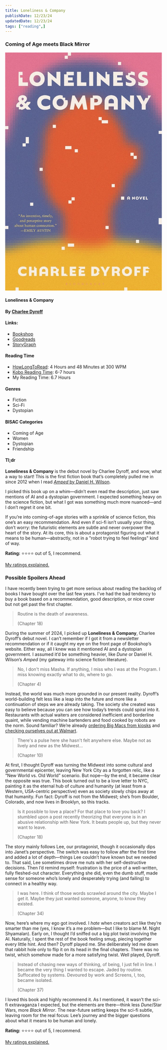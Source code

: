 ```yaml
---
title: Loneliness & Company
publishDate: 12/23/24
updatedDate: 12/23/24
tags: ["reading",]
---
```


### Coming of Age meets Black Mirror

![Loneliness & Company Book Cover](../../../public/notes/loneliness-and-company/book-cover.jpg)

#### Loneliness & Company
#### By <a href="https://www.charleedyroff.com" target="_blank">Charlee Dyroff</a>

#### **Links**:
- <a href="https://bookshop.org/p/books/loneliness-company-charlee-dyroff/20328477?ean=9781639732081" target="_blank">Bookshop</a>
- <a href="https://www.goodreads.com/book/show/195391728-loneliness-company" target="_blank">Goodreads</a>
- <a href="https://app.thestorygraph.com/books/52666f50-534c-4104-8561-78db8bb2a7c7" target="_blank">StoryGraph</a>

#### **Reading Time**
- <a href="https://howlongtoread.com/books/33611010/Loneliness--Company" target="_blank">HowLongToRead</a>: 4 Hours and 48 Minutes at 300 WPM
- <a href="https://www.kobo.com/us/en/ebook/loneliness-company" target="_blank">Kobo Reading Time</a>: 6-7 hours
- My Reading Time: 6.7 Hours

#### Genres
- Fiction
- Sci-Fi
- Dystopian

#### BISAC Categories
- Coming of Age
- Women
- Dystopian
- Friendship

#### Tl;dr
**Loneliness & Company** is the debut novel by Charlee Dyroff, and wow, what a way to start! This is the first fiction book that’s completely pulled me in since 2012 when I read <a href="https://en.wikipedia.org/wiki/Amped_(novel)" target="_blank">_Amped_ by Daniel H. Wilson</a>.

I picked this book up on a whim—didn’t even read the description, just saw mentions of AI and a dystopian government. I expected something heavy on the science fiction, but what I got was something much more nuanced—and I don’t regret it one bit.

If you’re into coming-of-age stories with a sprinkle of science fiction, this one’s an easy recommendation. And even if sci-fi isn’t usually your thing, don’t worry: the futuristic elements are subtle and never overpower the heart of the story. At its core, this is about a protagonist figuring out what it means to be human—abstractly, not in a "robot trying to feel feelings" kind of way.

**Rating:** ⭐⭐⭐⭐ out of 5, I recommend.

[My ratings explained.](https://www.carlos.soy/notes/personal-book-rating-system)

### Possible Spoilers Ahead
I have recently been trying to get more serious about reading the backlog of books I have bought over the last few years. I've had the bad tendency to buy a book based on a recommendation, good description, or nice cover but not get past the first chapter. 

> Routine is the death of awareness. 
> 
> (Chapter 18)

During the summer of 2024, I picked up **Loneliness & Company**, Charlee Dyroff’s debut novel. I can’t remember if I got it from a newsletter recommendation or if it caught my eye on the front page of Bookshop’s website. Either way, all I knew was it mentioned AI and a dystopian government. I assumed it’d be something heavier, like _Dune_ or Daniel H. Wilson’s _Amped_ (my gateway into science fiction literature).

> No, I don't miss Masha. If anything, I miss who I was at the Program. I miss knowing exactly what to do, where to go. 
> 
> (Chapter 4)

Instead, the world was much more grounded in our present reality. Dyroff’s world-building felt less like a leap into the future and more like a continuation of steps we are already taking. The society she created was easy to believe because you can see how today’s trends could spiral into it. Restaurants with actual waiters are considered inefficient and borderline quaint, while vending machine bartenders and food cooked by robots are the norm. Sound familiar? We’re already <a href="https://www.forbes.com/sites/edrensi/2018/07/11/mcdonalds-says-goodbye-cashiers-hello-kiosks/" target="_blank">ordering Big Macs from kiosks</a> and <a href="https://corporate.walmart.com/news/2020/06/30/new-checkout-experience-seeks-to-eliminate-the-wait-and-add-options-at-the-register" target="_blank">checking ourselves out at Walmart</a>.

> There's a pulse here she hasn't felt anywhere else. Maybe not as lively and new as the Midwest... 
> 
> (Chapter 10)

At first, I thought Dyroff was turning the Midwest into some cultural and governmental epicenter, leaving New York City as a forgotten relic, like a “New World vs. Old World” scenario. But nope—by the end, it became clear the opposite was true. This book turned out to be a love letter to NYC, painting it as the eternal hub of culture and humanity (at least from a Western, USA-centric perspective) even as society slowly chips away at that humanity. Fun fact: Dyroff is not from the Midwest; she’s from Boulder, Colorado, and now lives in Brooklyn, so this tracks.

> Is it possible to love a place? For that place to love you back? I stumbled upon a post recently theorizing that everyone is in an abusive relationship with New York. It beats people up, but they never want to leave. 
> 
> (Chapter 18)

The story mainly follows Lee, our protagonist, though it occasionally dips into Janet’s perspective. The switch was easy to follow after the first time and added a lot of depth—things Lee couldn’t have known but we needed to. That said, Lee sometimes drove me nuts with her self-destructive decisions. Then I’d remind myself: frustration is the price of a well-written, fully fleshed-out character. Everything she did, even the dumb stuff, made sense for someone who’s lonely and desperately trying (and failing) to connect in a healthy way.

> I was here. I think of those words scrawled around the city. Maybe I get it. Maybe they just wanted someone, anyone, to know they existed. 
> 
> (Chapter 34)

Now, here’s where my ego got involved. I _hate_ when creators act like they’re smarter than me (yes, I know it’s a me problem—but I like to blame M. Night Shyamalan). Early on, I thought I’d sniffed out a big plot twist involving the AI. Naturally, I spent the rest of the book feeling smug, piecing together every little hint. And then? Dyroff played me. She deliberately led me down that rabbit hole only to flip it on its head in the final chapters. There was no twist, which somehow made for a more satisfying twist. Well played, Dyroff.

> Instead of chasing new ways of thinking, of being, I just fell in line. I became the very thing I wanted to escape. Jaded by routine. Suffocated by systems. Devoured by work and Screens, I, too, became isolated.
> 
> (Chapter 37)

I loved this book and highly recommend it. As I mentioned, it wasn’t the sci-fi extravaganza I expected, but the elements are there—think less _Dune_/Star Wars, more _Black Mirror_. The near-future setting keeps the sci-fi subtle, leaving room for the real focus: Lee’s journey and the bigger questions about what it means to be human and lonely.

**Rating:** ⭐⭐⭐⭐ out of 5, I recommend.

[My ratings explained.](https://www.carlos.soy/notes/personal-book-rating-system)

